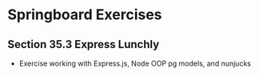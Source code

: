 # Springboard Exercises
## Section 35.3 Express Lunchly

* Exercise working with Express.js, Node OOP pg models, and nunjucks 